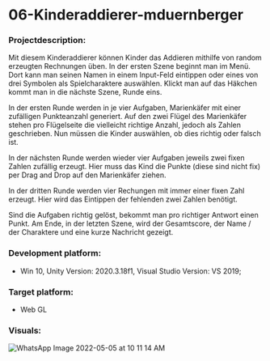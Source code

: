 # 06-Kinderaddierer-mduernberger

### Projectdescription:
Mit diesem Kinderaddierer können Kinder das Addieren mithilfe von random erzeugten Rechnungen üben. In der ersten Szene beginnt man im Menü. Dort kann man seinen Namen in einem Input-Feld eintippen oder eines von drei Symbolen als Spielcharaktere auswählen. Klickt man auf das Häkchen kommt man in die nächste Szene, Runde eins. 

In der ersten Runde werden in je vier Aufgaben, Marienkäfer mit einer zufälligen Punkteanzahl generiert. Auf den zwei Flügel des Marienkäfer stehen pro Flügelseite die vielleicht richtige Anzahl, jedoch als Zahlen geschrieben. Nun müssen die Kinder auswählen, ob dies richtig oder falsch ist. 

In der nächsten Runde werden wieder vier Aufgaben jeweils zwei fixen Zahlen zufällig erzeugt. Hier muss das Kind die Punkte (diese sind nicht fix) per Drag and Drop auf den Marienkäfer ziehen. 

In der dritten Runde werden vier Rechungen mit immer einer fixen Zahl erzeugt. Hier wird das Eintippen der fehlenden zwei Zahlen benötigt.

Sind die Aufgaben richtig gelöst, bekommt man pro richtiger Antwort einen Punkt. Am Ende, in der letzten Szene, wird der Gesamtscore, der Name / der Charaktere und eine kurze Nachricht gezeigt.

### Development platform:
- Win 10, Unity Version: 2020.3.18f1, Visual Studio Version: VS 2019;

### Target platform:
- Web GL

### Visuals:
![WhatsApp Image 2022-05-05 at 10 11 14 AM](https://user-images.githubusercontent.com/100835056/166885216-c1bed38c-bae2-49c7-8ca0-f5ca8da06ca9.jpeg)
